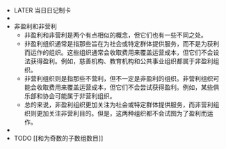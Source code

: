 - LATER  当日日记制卡
-
- 非盈利和非营利
	- 非盈利和非营利是两个有点相似的概念，但它们也有一些不同之处。
	- 非盈利组织通常是指那些旨在为社会或特定群体提供服务，而不是为获利而运作的组织。这些组织通常会收取费用来覆盖运营成本，但它们不会设法获得盈利。例如，慈善机构、教育机构和公共事业组织都属于非盈利组织。
	- 非营利组织则是指那些不营利，但不一定是非盈利的组织。非营利组织可能会收取费用来覆盖运营成本，但它们不会尝试获得盈利。例如，某些俱乐部和协会可能属于非营利组织。
	- 总的来说，非盈利组织更加关注为社会或特定群体提供服务，而非营利组织则更加关注非营利目的。但是，这两种组织都不会试图为了盈利而运作。
-
- TODO [[和为奇数的子数组数目]]